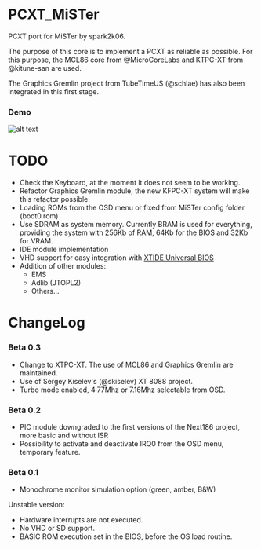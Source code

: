 # PCXT_MiSTer
PCXT port for MiSTer by spark2k06.

The purpose of this core is to implement a PCXT as reliable as possible. For this purpose, the MCL86 core from @MicroCoreLabs and KTPC-XT from @kitune-san are used.

The Graphics Gremlin project from TubeTimeUS (@schlae) has also been integrated in this first stage.

### Demo

![alt text](/demo/MiSTer_PCXT.gif "MiSTer PCXT")

# TODO

* Check the Keyboard, at the moment it does not seem to be working.
* Refactor Graphics Gremlin module, the new KFPC-XT system will make this refactor possible.
* Loading ROMs from the OSD menu or fixed from MiSTer config folder (boot0.rom)
* Use SDRAM as system memory. Currently BRAM is used for everything, providing the system with 256Kb of RAM, 64Kb for the BIOS and 32Kb for VRAM.
* IDE module implementation
* VHD support for easy integration with [XTIDE Universal BIOS](https://www.xtideuniversalbios.org/)
* Addition of other modules:
    * EMS
    * Adlib (JTOPL2)
    * Others...

# ChangeLog

### Beta 0.3

* Change to XTPC-XT. The use of MCL86 and Graphics Gremlin are maintained.
* Use of Sergey Kiselev's (@skiselev) XT 8088 project.
* Turbo mode enabled, 4.77Mhz or 7.16Mhz selectable from OSD.

### Beta 0.2

* PIC module downgraded to the first versions of the Next186 project, more basic and without ISR
* Possibility to activate and deactivate IRQ0 from the OSD menu, temporary feature.

### Beta 0.1

* Monochrome monitor simulation option (green, amber, B&W)

Unstable version:

* Hardware interrupts are not executed.
* No VHD or SD support.
* BASIC ROM execution set in the BIOS, before the OS load routine.
